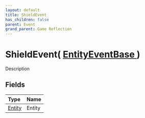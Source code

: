 ```yaml
---
layout: default
title: ShieldEvent
has_children: false
parent: Event
grand_parent: Game Reflection
---
```

# ShieldEvent( [ EntityEventBase ](/riftbreaker-wiki/docs/game-reflection/events/entity_event_base/) )
Description 

## Fields

| Type | Name |
|:----------|:--------------|
| [Entity](/riftbreaker-wiki/docs/game-reflection/classes/entity/) | Entity |

